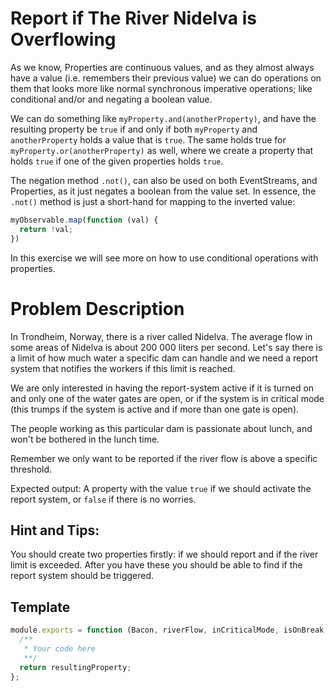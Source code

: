 # Report if The River Nidelva is Overflowing

As we know, Properties are continuous values, and as they almost
always have a value (i.e. remembers their previous value) we can
do operations on them that looks more like normal synchronous
imperative operations; like conditional and/or and negating a
boolean value.

We can do something like `myProperty.and(anotherProperty)`, and
have the resulting property be `true` if and only if both `myProperty`
and `anotherProperty` holds a value that is `true`. The same holds
true for `myProperty.or(anotherProperty)` as well, where we create a
property that holds `true` if one of the given properties holds `true`.

The negation method `.not()`, can also be used on both EventStreams,
and Properties, as it just negates a boolean from the value set. In
essence, the `.not()` method is just a short-hand for mapping to the
inverted value:

```javascript
myObservable.map(function (val) {
  return !val;
})
```

In this exercise we will see more on how to use conditional operations
with properties.


# Problem Description

In Trondheim, Norway, there is a river called Nidelva. The average flow
in some areas of Nidelva is about 200 000 liters per second. Let's say
there is a limit of how much water a specific dam can handle and
we need a report system that notifies the workers if this limit is reached.

We are only interested in having the report-system active if it is turned
on and only one of the water gates are open, or if the system is in critical
mode (this trumps if the system is active and if more than one gate is open).

The people working as this particular dam is passionate about lunch, and
won't be bothered in the lunch time.

Remember we only want to be reported if the river flow is above a specific
threshold.

Expected output: A property with the value `true` if we should activate the
report system, or `false` if there is no worries.


## Hint and Tips:

You should create two properties firstly: if we should report and if the
river limit is exceeded. After you have these you should be able to find
if the report system should be triggered.

## Template

```js
module.exports = function (Bacon, riverFlow, inCriticalMode, isOnBreak, isSingleGate, systemActive, riverFlowLimit) {
  /**
   * Your code here
   **/
  return resultingProperty;
};
```
